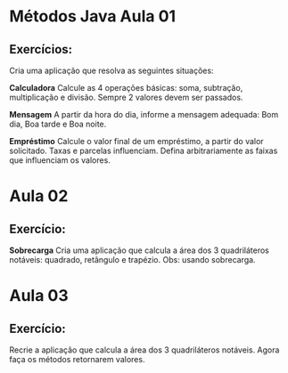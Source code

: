 
# Métodos Java Aula 01

## Exercícios:

Cria uma aplicação que resolva as seguintes situações:

**Calculadora** 
Calcule as 4 operações básicas: soma, subtração, multiplicação e divisão. Sempre 2 valores devem ser passados.

**Mensagem**
A partir da hora do dia, informe a mensagem adequada: Bom dia, Boa tarde e Boa noite.

**Empréstimo**
Calcule o valor final de um empréstimo, a partir do valor solicitado. Taxas e parcelas influenciam. Defina arbitrariamente as faixas que influenciam os valores.

# Aula 02 

## Exercício:

**Sobrecarga**
Cria uma aplicação que calcula a área dos 3 quadriláteros notáveis: quadrado, retângulo e trapézio.
Obs: usando sobrecarga.

# Aula 03

## Exercício:
Recrie a aplicação que calcula a área dos 3 quadriláteros notáveis. Agora faça os métodos retornarem valores.
